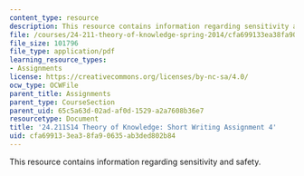 ```yaml
---
content_type: resource
description: This resource contains information regarding sensitivity and safety.
file: /courses/24-211-theory-of-knowledge-spring-2014/cfa699133ea38fa90635ab3ded802b84_MIT24_211S11_Sensitivity.pdf
file_size: 101796
file_type: application/pdf
learning_resource_types:
- Assignments
license: https://creativecommons.org/licenses/by-nc-sa/4.0/
ocw_type: OCWFile
parent_title: Assignments
parent_type: CourseSection
parent_uid: 65c5a63d-02ad-af0d-1529-a2a7608b36e7
resourcetype: Document
title: '24.211S14 Theory of Knowledge: Short Writing Assignment 4'
uid: cfa69913-3ea3-8fa9-0635-ab3ded802b84
---
```

This resource contains information regarding sensitivity and safety.